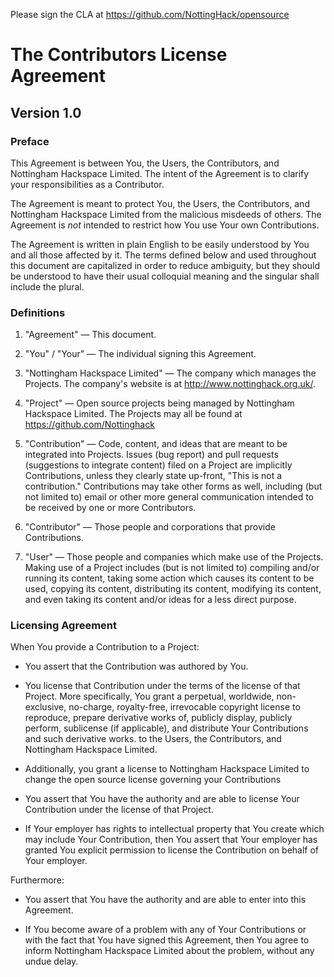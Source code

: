 Please sign the CLA at https://github.com/NottingHack/opensource

# The Contributors License Agreement

## Version 1.0

### Preface

This Agreement is between You, the Users, the Contributors, and Nottingham Hackspace Limited. The intent of the Agreement is to clarify your responsibilities as a Contributor.

The Agreement is meant to protect You, the Users, the Contributors, and Nottingham Hackspace Limited from the malicious misdeeds of others. The Agreement is *not* intended to restrict how You use Your own Contributions.

The Agreement is written in plain English to be easily understood by You and all those affected by it. The terms defined below and used throughout this document are capitalized in order to reduce ambiguity, but they should be understood to have their usual colloquial meaning and the singular shall include the plural.

### Definitions

1. "Agreement" &mdash; This document.

2. "You" / "Your" &mdash; The individual signing this Agreement.

3. "Nottingham Hackspace Limited" &mdash; The company which manages the Projects. The company's website is at <http://www.nottinghack.org.uk/>.

4. "Project" &mdash; Open source projects being managed by Nottingham Hackspace Limited. The Projects may all be found at <https://github.com/Nottinghack>

5. "Contribution" &mdash; Code, content, and ideas that are meant to be integrated into Projects. Issues (bug report) and pull requests (suggestions to integrate content) filed on a Project are implicitly Contributions, unless they clearly state up-front, "This is not a contribution." Contributions may take other forms as well, including (but not limited to) email or other more general communication intended to be received by one or more Contributors.

6. "Contributor" &mdash; Those people and corporations that provide Contributions.

7. "User" &mdash; Those people and companies which make use of the Projects. Making use of a Project includes (but is not limited to) compiling and/or running its content, taking some action which causes its content to be used, copying its content, distributing its content, modifying its content, and even taking its content and/or ideas for a less direct purpose.


### Licensing Agreement

When You provide a Contribution to a Project:

* You assert that the Contribution was authored by You.

* You license that Contribution under the terms of the license of that Project. More specifically, You grant a perpetual, worldwide, non-exclusive, no-charge, royalty-free, irrevocable copyright license to reproduce, prepare derivative works of, publicly display, publicly perform, sublicense (if applicable), and distribute Your Contributions and such derivative works. to the Users, the Contributors, and Nottingham Hackspace Limited.

* Additionally, you grant a license to Nottingham Hackspace Limited to change the open source license governing your Contributions

* You assert that You have the authority and are able to license Your Contribution under the license of that Project.

* If Your employer has rights to intellectual property that You create which may include Your Contribution, then You assert that Your employer has granted You explicit permission to license the Contribution on behalf of Your employer.

Furthermore:

* You assert that You have the authority and are able to enter into this Agreement.

* If You become aware of a problem with any of Your Contributions or with the fact that You have signed this Agreement, then You agree to inform Nottingham Hackspace Limited about the problem, without any undue delay.
